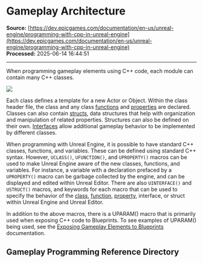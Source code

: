 # Gameplay Architecture

**Source:** [https://dev.epicgames.com/documentation/en-us/unreal-engine/programming-with-cpp-in-unreal-engine](https://dev.epicgames.com/documentation/en-us/unreal-engine/programming-with-cpp-in-unreal-engine)  
**Processed:** 2025-06-14 16:44:51

---

When programming gameplay elements using C++ code, each module can contain many C++ classes.

![](https://d1iv7db44yhgxn.cloudfront.net/documentation/images/7906927d-5e59-459b-8846-d7a0b69723de/projectmoduleclassorg.png)

Each class defines a template for a new Actor or Object. Within the class header file, the class and any class [functions](/documentation/en-us/unreal-engine/ufunctions-in-unreal-engine) and [properties](/documentation/en-us/unreal-engine/unreal-engine-uproperties) are declared. Classes can also contain [structs](/documentation/en-us/unreal-engine/structs-in-unreal-engine), data structures that help with organization and manipulation of related properties. Structures can also be defined on their own. [Interfaces](/documentation/en-us/unreal-engine/interfaces-in-unreal-engine) allow additional gameplay behavior to be implemented by different classes.

When programming with Unreal Engine, it is possible to have standard C++ classes, functions, and variables. These can be defined using standard C++ syntax. However, `UCLASS()`, `UFUNCTION()`, and `UPROPERTY()` macros can be used to make Unreal Engine aware of the new classes, functions, and variables. For instance, a variable with a declaration prefaced by a `UPROPERTY()` macro can be garbage collected by the engine, and can be displayed and edited within Unreal Editor. There are also `UINTERFACE()` and `USTRUCT()` macros, and keywords for each macro that can be used to specify the behavior of the [class](/documentation/en-us/unreal-engine/class-specifiers), [function](/documentation/en-us/unreal-engine/ufunctions-in-unreal-engine#functionspecifiers), [property](/documentation/en-us/unreal-engine/unreal-engine-uproperties#propertyspecifiers), interface, or struct within Unreal Engine and Unreal Editor.

In addition to the above macros, there is a UPARAM() macro that is primarily used when exposing C++ code to Blueprints. To see examples of UPARAM() being used, see the [Exposing Gameplay Elements to Blueprints](/documentation/en-us/unreal-engine/exposing-gameplay-elements-to-blueprints-visual-scripting-in-unreal-engine) documentation.

## Gameplay Programming Reference Directory